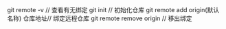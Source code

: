 git remote -v // 查看有无绑定
git init // 初始化仓库
git remote add origin(默认名称) 仓库地址// 绑定远程仓库
git remote remove origin // 移出绑定